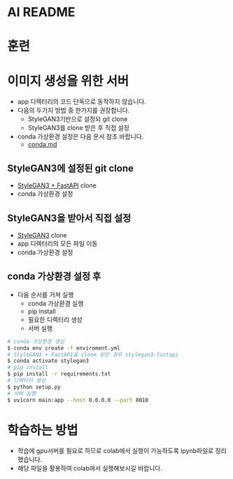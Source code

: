 # AI README

# 훈련

# 이미지 생성을 위한 서버
- app 디렉터리의 코드 단독으로 동작하지 않습니다.
- 다음의 두가지 방법 중 한가지를 권장합니다.
  - StyleGAN3기반으로 설정되 git clone
  - StyleGAN3를 clone 받은 후 직접 설정
- conda 가상환경 설정은 다음 문서 참조 바랍니다.
  - [conda.md](conda.md)

## StyleGAN3에 설정된 git clone
- [StyleGAN3 + FastAPI](https://github.com/mintropy/stylegan3) clone
- conda 가상환경 설정

## StyleGAN3을 받아서 직접 설정
- [StyleGAN3](https://github.com/NVlabs/stylegan3) clone
- app 디렉터리의 모든 파일 이동
- conda 가상환경 설정

## conda 가상환경 설정 후
- 다음 순서를 거쳐 실행
    - conda 가상환경 실행
    - pip install
    - 필요한 디렉터리 생성
    - 서버 실행

```bash
# conda 가상환경 생성
$ conda env create -f enviroment.yml
# StyleGAN3 + FastAPI을 clone 받은 경우 stylegan3-fastapi
$ conda activate stylegan3
# pip install
$ pip install -r requirements.txt
# 디렉터리 생성
$ python setup.py
# 서버 실행
$ uvicorn main:app --host 0.0.0.0 --port 8010
```



# 학습하는 방법

* 학습에 gpu서버를 필요로 하므로 colab에서 실행이 가능하도록 ipynb파일로 정리했습니다.
* 해당 파일을 활용하여 colab에서 실행해보시길 바랍니다.
